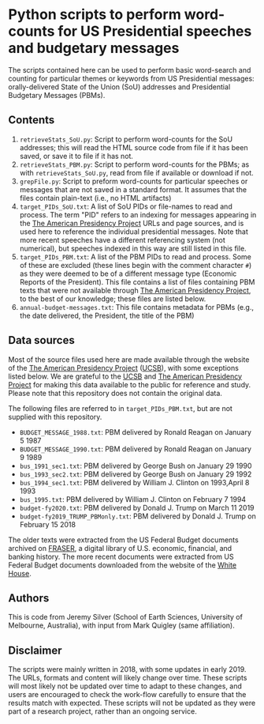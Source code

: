 # Python scripts to perform word-counts for US Presidential speeches and budgetary messages

The scripts contained here can be used to perform basic word-search
and counting for particular themes or keywords from US Presidential
messages: orally-delivered State of the Union (SoU) addresses and
Presidential Budgetary Messages (PBMs).

## Contents
1. `retrieveStats_SoU.py`: Script to perform word-counts for the SoU addresses; this will read the HTML source code from file if it has been saved, or save it to file if it has not.
2. `retrieveStats_PBM.py`: Script to perform word-counts for the PBMs; as with `retrieveStats_SoU.py`, read from file if available or download if not.
3. `grepFile.py`: Script to preform word-counts for particular speeches or messages that are not saved in a standard format. It assumes that the files contain plain-text (i.e., no HTML artifacts)
4. `target_PIDs_SoU.txt`: A list of SoU PIDs or file-names to read and process. The term "PID" refers to an indexing for messages appearing in the [The American Presidency Project](http://www.presidency.ucsb.edu) URLs and page sources, and is used here to reference the individual presidential messages. Note that more recent speeches have a different referencing system (not numerical), but speeches indexed in this way are still listed in this file.
5. `target_PIDs_PBM.txt`: A list of the PBM PIDs to read and process. Some of these are excluded (these lines begin with the comment character `#`) as they were deemed to be of a different message type (Economic Reports of the President). This file contains a list of files containing PBM texts that were not available through [The American Presidency Project](http://www.presidency.ucsb.edu), to the best of our knowledge; these files are listed below.
6. `annual-budget-messages.txt`: This file contains metadata for PBMs (e.g., the date delivered, the President, the title of the PBM)

## Data sources

Most of the source files used here are made available through the
website of the [The American Presidency
Project](http://www.presidency.ucsb.edu)
([UCSB](http://www.ucsb.edu)), with some exceptions listed below. We
are grateful to the [UCSB](http://www.ucsb.edu) and [The American
Presidency Project](http://www.presidency.ucsb.edu) for making this
data available to the public for reference and study. 
Please note that this repository does not contain the original data.

The following files are referred to in `target_PIDs_PBM.txt`, but are
not supplied with this repository. 

- `BUDGET_MESSAGE_1988.txt`: PBM delivered by Ronald Reagan on January 5 1987
- `BUDGET_MESSAGE_1990.txt`: PBM delivered by Ronald Reagan on January 9 1989
- `bus_1991_sec1.txt`: PBM delivered by George Bush on January 29 1990
- `bus_1993_sec2.txt`: PBM delivered by George Bush on January 29 1992
- `bus_1994_sec1.txt`: PBM delivered by William J. Clinton on 1993,April 8  1993
- `bus_1995.txt`: PBM delivered by William J. Clinton on February 7 1994
- `budget-fy2020.txt`: PBM delivered by Donald J. Trump on March 11 2019
- `budget-fy2019_TRUMP_PBMonly.txt`: PBM delivered by Donald J. Trump on February 15 2018

The older texts were extracted from the US Federal Budget documents
archived on [FRASER](https://fraser.stlouisfed.org/), a digital
library of U.S. economic, financial, and banking history. The more
recent documents were extracted from US Federal Budget documents
downloaded from the website of the [White
House](https://www.whitehouse.gov). 

## Authors

This is code from Jeremy Silver (School of Earth Sciences, University
of Melbourne, Australia), with input from Mark Quigley (same
affiliation).

## Disclaimer

The scripts were mainly written in 2018, with some updates in early 2019. The URLs, formats and content will likely change over time. These scripts will most likely not be updated over time to adapt to these changes, and users are encouraged to check the work-flow carefully to ensure that the results match with expected. These scripts will not be updated as they were part of a research project, rather than an ongoing service. 
